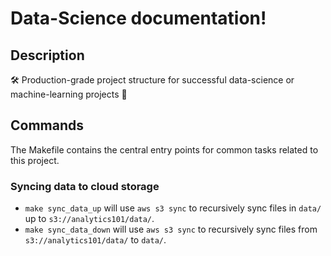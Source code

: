 # Data-Science documentation!

## Description

🛠 Production-grade project structure for successful data-science or machine-learning projects 🚀

## Commands

The Makefile contains the central entry points for common tasks related to this project.

### Syncing data to cloud storage

* `make sync_data_up` will use `aws s3 sync` to recursively sync files in `data/` up to `s3://analytics101/data/`.
* `make sync_data_down` will use `aws s3 sync` to recursively sync files from `s3://analytics101/data/` to `data/`.


